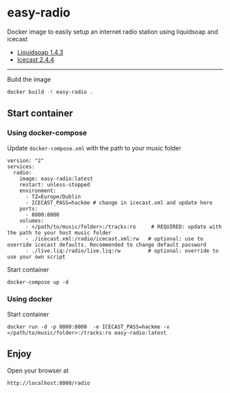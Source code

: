 # easy-radio
Docker image to easily setup an internet radio station using liquidsoap and icecast

- [Liquidsoap 1.4.3](https://www.liquidsoap.info/doc-1.4.3/)
- [Icecast 2.4.4](https://icecast.org/docs/icecast-2.4.1/)

----------
Build the image
```bash
docker build -t easy-radio .
```
## Start container
### Using **docker-compose**
Update `docker-compose.xml` with the path to your music folder
```
version: "2"
services:
  radio:
    image: easy-radio:latest
    restart: unless-stopped
    environment: 
      - TZ=Europe/Dublin
      - ICECAST_PASS=hackme # change in icecast.xml and update here
    ports:
      - 8000:8000
    volumes:
      - </path/to/music/folder>:/tracks:ro     # REQUIRED: update with the path to your host music folder
      - ./icecast.xml:/radio/icecast.xml:rw   # optional: use to override icecast defaults. Recommended to change default password
      - ./live.liq:/radio/live.liq:rw         # optional: override to use your own script

```
Start container
```
docker-compose up -d
```
### Using **docker**
Start container
```
docker run -d -p 8000:8000  -e ICECAST_PASS=hackme -v </path/to/music/folder>:/tracks:ro easy-radio:latest
```
## Enjoy
Open your browser at
```
http://localhost:8000/radio
```